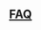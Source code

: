 <!DOCTYPE html>
<html>
  <head>
    <title>KETSU</title>
  </head>
  <body>
    <section>
      <a href=#information>
      <a href=#download>
      <a href=#faq>
    </section>
    <article>
      <h2 id="faq">FAQ</h2>
    </article>
    <footer>
    </footer>
  </body>
</html>
